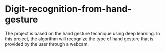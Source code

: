 # Digit-recognition-from-hand-gesture
The project is based on the hand gesture technique using deep learning. In this project, the algorithm will recognize the type of hand gesture that is provided by the user through a webcam.
